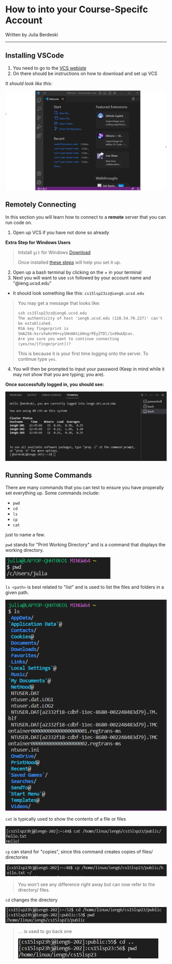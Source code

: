 # How to into your Course-Specifc Account
Written by Julia Berdeski
***
## Installing VSCode
1. You need to go to the [VCS webiste](https://code.visualstudio.com/)
2. On there should be instructions on how to download and set up VCS

*It should look like this:*

![Image](VSC-screen.png)

## Remotely Connecting
In this section you will learn how to connect to a **remote** server that you can run code on.
1. Open up VCS if you have not done so already

**Extra Step for Windows Users**
> Intstall `git` for Windows 
> [Download](https://gitforwindows.org/)
>
> Once installed [these steps](https://stackoverflow.com/a/50527994) will help you set it up.

2. Open up a bash terminal by clicking on the + in your terminal 
3. Next you will want to use `ssh` followed by your account name and "@ieng.ucsd.edu"
- It should look something like this: `cs15lsp23zz@ieng6.ucsd.edu`
> You may get a message that looks like: 
> ```
> ssh cs15lsp23zz@ieng6.ucsd.edu
> The authenticity of host 'ieng6.ucsd.edu (128.54.70.227)' can't be established.
> RSA key fingerprint is SHA256:ksruYwhnYH+sySHnHAtLUHngrPEyZTDl/1x99wUQcec.
> Are you sure you want to continue connecting (yes/no/[fingerprint])? 
> ```
> This is because it is your first time logging onto the server.
> To continue type `yes`.
4. You will then be prompted to input your password (Keep in mind while it may not show that you are typing; you are).

**Once successfully logged in, you should see:**

![Image](afterLoggingIn.PNG)

## Running Some Commands
There are many commands that you can test to ensure you have properally set everything up. 
Some commands include:
- `pwd`
- `cd` 
- `ls`
- `cp`
- `cat`

just to name a few.

`pwd` stands for "Print Working Directory" and is a command that displays the working directory.

![Image](pwd-screenshot.png)


`ls <path>` is best related to "list" and is used to list the files and folders in a given path.

![Image](ls-screenshot.png)


`cat` is typically used to show the contents of a file or files

![cat Example](cat-screenshot.png)


`cp` can stand for "copies", since this command creates copies of files/ directories 

![cp Example](cp-screenshot.png)

> You won't see any difference right away but can now refer to the directory/ files.


`cd` changes the directory 

![cd Example](cd-screenshot.png)


> `..` is used to go back one
>
> ![cd with .. Example](cd-screenshot2.png)


